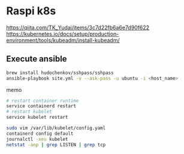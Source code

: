 # Raspi k8s

https://qiita.com/TK_Yudai/items/3c7d22fb6a6e7d90f622
https://kubernetes.io/docs/setup/production-environment/tools/kubeadm/install-kubeadm/

## Execute ansible

```bash
brew install hudochenkov/sshpass/sshpass
ansible-playbook site.yml -v --ask-pass -u ubuntu -i <host_name>
```

memo

```bash
# restart container runtime
service containerd restart
# restart kubelet
service kubelet restart

sudo vim /var/lib/kubelet/config.yaml
containerd config default
journalctl -xeu kubelet
netstat -anp | grep LISTEN | grep tcp
```
